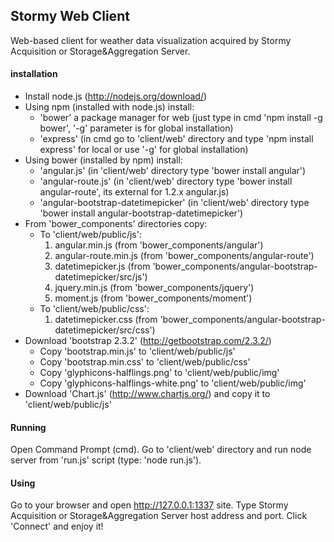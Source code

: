 ## Stormy Web Client

Web-based client for weather data visualization acquired by Stormy Acquisition or Storage&Aggregation Server.

#### installation

* Install node.js (http://nodejs.org/download/)
* Using npm (installed with node.js) install:
  + 'bower' a package manager for web (just type in cmd 'npm install -g bower', '-g' parameter is for global installation)
  + 'express' (in cmd go to 'client/web' directory and type 'npm install express' for local or use '-g' for global installation)
* Using bower (installed by npm) install:
  + 'angular.js' (in 'client/web' directory type 'bower install angular')
  + 'angular-route.js' (in 'client/web' directory type 'bower install angular-route', its external for 1.2.x angular.js)
  + 'angular-bootstrap-datetimepicker' (in 'client/web' directory type 'bower install angular-bootstrap-datetimepicker')
* From 'bower_components' directories copy:
  + To 'client/web/public/js':
    1. angular.min.js (from 'bower_components/angular')
    2. angular-route.min.js (from 'bower_components/angular-route')
    3. datetimepicker.js (from 'bower_components/angular-bootstrap-datetimepicker/src/js')
    4. jquery.min.js (from 'bower_components/jquery')
    5. moment.js (from 'bower_components/moment')
  + To 'client/web/public/css':
    1. datetimepicker.css (from 'bower_components/angular-bootstrap-datetimepicker/src/css')
* Download 'bootstrap 2.3.2' (http://getbootstrap.com/2.3.2/)
  + Copy 'bootstrap.min.js' to 'client/web/public/js'
  + Copy 'bootstrap.min.css' to 'client/web/public/css'
  + Copy 'glyphicons-halflings.png' to 'client/web/public/img'
  + Copy 'glyphicons-halflings-white.png' to 'client/web/public/img'
* Download 'Chart.js' (http://www.chartjs.org/) and copy it to 'client/web/public/js'

#### Running

Open Command Prompt (cmd). Go to 'client/web' directory and run node server from 'run.js' script (type: 'node run.js').

#### Using

Go to your browser and open http://127.0.0.1:1337 site. Type Stormy Acquisition or Storage&Aggregation Server host address and port. Click 'Connect' and enjoy it!
